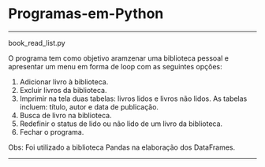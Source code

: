 # Programas-em-Python

---
book_read_list.py

O programa tem como objetivo aramzenar uma biblioteca pessoal e apresentar um menu em forma de loop com as seguintes opções:

1) Adicionar livro à biblioteca.
2) Excluir livros da biblioteca.
3) Imprimir na tela duas tabelas: livros lidos e livros não lidos. As tabelas incluem: título, autor e data de publicação.
4) Busca de livro na biblioteca.
5) Redefinir o status de lido ou não lido de um livro da biblioteca.
6) Fechar o programa.

Obs: Foi utilizado a biblioteca Pandas na elaboração dos DataFrames.

---
